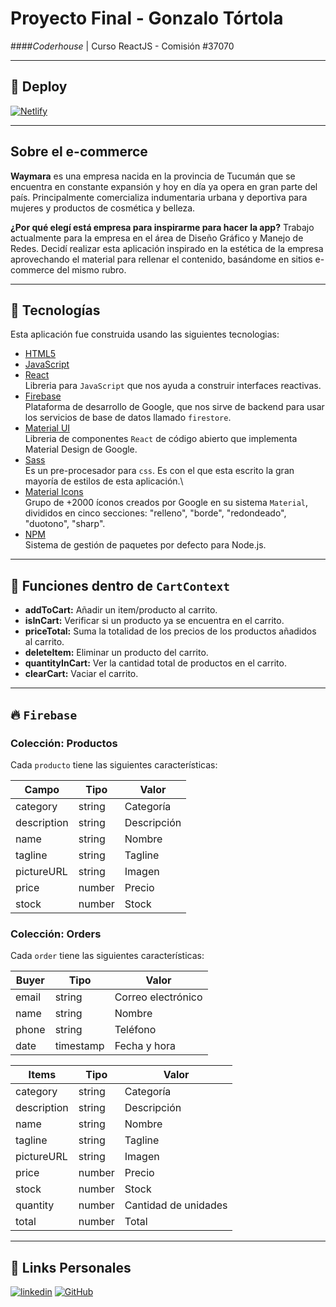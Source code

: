 # Proyecto Final - Gonzalo Tórtola
####*Coderhouse* | Curso ReactJS  - Comisión #37070

---
## :rocket: Deploy
[![Netlify](https://img.shields.io/badge/Netlify-06795d?style=for-the-badge&logo=netlify&logoColor=white)](https://tortola-waymara.netlify.app)

---

## Sobre el e-commerce

**Waymara** es una empresa nacida en la provincia de Tucumán que se encuentra en constante expansión y hoy en día ya opera en gran parte del país. Principalmente comercializa indumentaria urbana y deportiva para mujeres y productos de cosmética y belleza.

**¿Por qué elegí está empresa para inspirarme para hacer la app?**
Trabajo actualmente para la empresa en el área de Diseño Gráfico y Manejo de Redes. Decidí realizar esta aplicación inspirado en la estética de la empresa aprovechando el material para rellenar el contenido, basándome en sitios e-commerce del mismo rubro.

---

## :nut_and_bolt: Tecnologías

Esta aplicación fue construida usando las siguientes tecnologias:

* [HTML5](https://developer.mozilla.org/es/docs/Web/HTML/)
* [JavaScript](https://developer.mozilla.org/es/docs/Web/CSS/)
* [React](https://reactjs.org/) \
Libreria para `JavaScript` que nos ayuda a construir interfaces reactivas.
* [Firebase](https://firebase.google.com/) \
Plataforma de desarrollo de Google, que nos sirve de backend para usar los servicios de base de datos llamado `firestore`.
* [Material UI](https://mui.com/) \
Libreria de componentes `React` de código abierto que implementa Material Design de Google.
* [Sass](https://sass-lang.com/) \
Es un pre-procesador para `css`. Es con el que esta escrito la gran mayoría de estilos de esta aplicación.\
* [Material Icons](https://mui.com/material-ui/icons/) \
Grupo de +2000 íconos creados por Google en su sistema `Material`, divididos en cinco secciones: "relleno", "borde", "redondeado", "duotono", "sharp".
* [NPM](https://www.npmjs.com/) \
Sistema de gestión de paquetes por defecto para Node.js.

---

## :electric_plug: Funciones dentro de `CartContext`

* **addToCart:** Añadir un item/producto al carrito.
* **isInCart:** Verificar si un producto ya se encuentra en el carrito.
* **priceTotal:** Suma la totalidad de los precios de los productos añadidos al carrito.
* **deleteItem:** Eliminar un producto del carrito.
* **quantityInCart:** Ver la cantidad total de productos en el carrito.
* **clearCart:** Vaciar el carrito.

---

## :fire: `Firebase`

### Colección: Productos
Cada `producto` tiene las siguientes características:

| Campo             | Tipo            |        Valor         |
| ----------------- | ----------------|----------------------|
| category | string | Categoría |
| description | string | Descripción |
| name | string | Nombre |
| tagline | string | Tagline |
| pictureURL | string | Imagen |
| price | number | Precio |
| stock | number | Stock |

### Colección: Orders
Cada `order` tiene las siguientes características:

| Buyer           | Tipo            |        Valor         |
| ----------------- | ----------------|----------------------|
| email | string | Correo electrónico|
| name | string | Nombre|
| phone | string | Teléfono |
| date | timestamp | Fecha y hora |


| Items            | Tipo            |        Valor         |
| ----------------- | ----------------|----------------------|
| category | string | Categoría |
| description | string | Descripción |
| name | string | Nombre |
| tagline | string | Tagline |
| pictureURL | string | Imagen |
| price | number | Precio |
| stock | number | Stock |
| quantity | number | Cantidad de unidades |
| total | number | Total |

---

## 🔗 Links Personales

[![linkedin](https://img.shields.io/badge/linkedin-0A66C2?style=for-the-badge&logo=linkedin&logoColor=white)](https://www.linkedin.com/in/gonzalotortola/)
[![GitHub](https://img.shields.io/badge/GitHub-100000?style=for-the-badge&logo=github&logoColor=white)](https://github.com/gonzalotortola)
